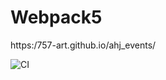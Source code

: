 # Webpack5
https:/757-art.github.io/ahj_events/

![CI](https://github.com/Anna7682/ahj_event/actions/workflows/web.yml/badge.svg)